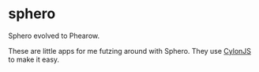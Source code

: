 sphero
======

Sphero evolved to Phearow.

These are little apps for me futzing around with Sphero. They use [CylonJS](http://cylonjs.com/documentation/platforms/sphero/) to make it easy.
